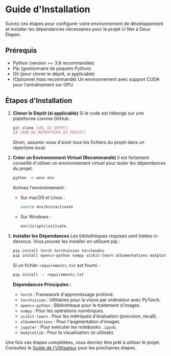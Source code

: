 # Guide d'Installation

Suivez ces étapes pour configurer votre environnement de développement et installer les dépendances nécessaires pour le projet U-Net à Deux Étapes.

## Prérequis

* Python (version >= 3.8 recommandée)
* Pip (gestionnaire de paquets Python)
* Git (pour cloner le dépôt, si applicable)
* (Optionnel mais recommandé) Un environnement avec support CUDA pour l'entraînement sur GPU.

## Étapes d'Installation

1.  **Cloner le Dépôt (si applicable)**
    Si le code est hébergé sur une plateforme comme GitHub :
    ```bash
    git clone [URL_DU_DEPOT]
    cd [NOM_DU_REPERTOIRE_DU_PROJET]
    ```
    Sinon, assurez-vous d'avoir tous les fichiers du projet dans un répertoire local.

2.  **Créer un Environnement Virtuel (Recommandé)**
    Il est fortement conseillé d'utiliser un environnement virtuel pour isoler les dépendances du projet.
    ```bash
    python -m venv env
    ```
    Activez l'environnement :
    * Sur macOS et Linux :
        ```bash
        source env/bin/activate
        ```
    * Sur Windows :
        ```bash
        env\Scripts\activate
        ```

3.  **Installer les Dépendances**
    Les bibliothèques requises sont listées ci-dessous. Vous pouvez les installer en utilisant pip :
    ```bash
    pip install torch torchvision torchaudio
    pip install opencv-python numpy scikit-learn albumentations matplotlib jupyter
    ```
    Si un fichier `requirements.txt` est fourni :
    ```bash
    pip install -r requirements.txt
    ```

    **Dépendances Principales :**
    * `torch` : Framework d'apprentissage profond.
    * `torchvision` : Utilitaires pour la vision par ordinateur avec PyTorch.
    * `opencv-python` : Bibliothèque pour le traitement d'images.
    * `numpy` : Pour les opérations numériques.
    * `scikit-learn` : Pour les métriques d'évaluation (precision, recall).
    * `albumentations` : Pour l'augmentation d'images.
    * `jupyter` : Pour exécuter les notebooks `.ipynb`.
    * `matplotlib` : Pour la visualisation (si utilisée).

Une fois ces étapes complétées, vous devriez être prêt à utiliser le projet. Consultez le [Guide de l'Utilisateur](./user_guide/index.md) pour les prochaines étapes.
